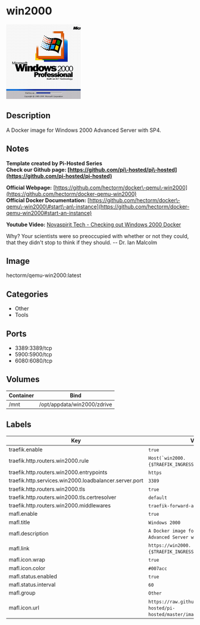 # win2000

![Logo](images/win2000.png)

## Description
A Docker image for Windows 2000 Advanced Server with SP4\.

## Notes
**Template created by Pi\-Hosted Series**  
**Check our Github page: [https://github.com/pi\-hosted/pi\-hosted](https://github.com/pi-hosted/pi-hosted)**  
  
**Official Webpage:** [https://github.com/hectorm/docker\-qemu\-win2000](https://github.com/hectorm/docker-qemu-win2000)  
**Official Docker Documentation:** [https://github.com/hectorm/docker\-qemu\-win2000\#start\-an\-instance](https://github.com/hectorm/docker-qemu-win2000#start-an-instance)  
  
  
**Youtube Video:** [Novaspirit Tech \- Checking out Windows 2000 Docker](https://www.youtube.com/watch?v=57Gnp0424Qc&list=PL846hFPMqg3jwkxcScD1xw2bKXrJVvarc&index=13)  
  
Why? Your scientists were so preoccupied with whether or not they could, that they didn't stop to think if they should. \-\- Dr. Ian Malcolm

## Image
hectorm/qemu-win2000:latest

## Categories
- Other
- Tools

## Ports
- 3389:3389/tcp
- 5900:5900/tcp
- 6080:6080/tcp

## Volumes
| Container | Bind |
|-----------|------|
| /mnt | /opt/appdata/win2000/zdrive |

## Labels
| Key | Value |
|-----|-------|
| traefik.enable | ```true``` |
| traefik.http.routers.win2000.rule | ```Host(`win2000.{$TRAEFIK_INGRESS_DOMAIN}`)``` |
| traefik.http.routers.win2000.entrypoints | ```https``` |
| traefik.http.services.win2000.loadbalancer.server.port | ```3389``` |
| traefik.http.routers.win2000.tls | ```true``` |
| traefik.http.routers.win2000.tls.certresolver | ```default``` |
| traefik.http.routers.win2000.middlewares | ```traefik-forward-auth``` |
| mafl.enable | ```true``` |
| mafl.title | ```Windows 2000``` |
| mafl.description | ```A Docker image for Windows 2000 Advanced Server with SP4.``` |
| mafl.link | ```https://win2000.{$TRAEFIK_INGRESS_DOMAIN}``` |
| mafl.icon.wrap | ```true``` |
| mafl.icon.color | ```#007acc``` |
| mafl.status.enabled | ```true``` |
| mafl.status.interval | ```60``` |
| mafl.group | ```Other``` |
| mafl.icon.url | ```https://raw.githubusercontent.com/pi-hosted/pi-hosted/master/images/win2000.png``` |

